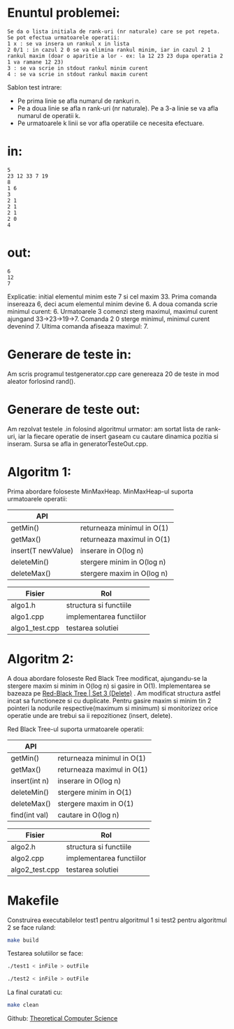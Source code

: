 # Enuntul problemei:
	Se da o lista initiala de rank-uri (nr naturale) care se pot repeta. Se pot efectua urmatoarele operatii:
	1 x : se va insera un rankul x in lista
	2 0/1 : in cazul 2 0 se va elimina rankul minim, iar in cazul 2 1 rankul maxim (doar o aparitie a lor - ex: la 12 23 23 dupa operatia 2 1 va ramane 12 23)
    3 : se va scrie in stdout rankul minim curent
	4 : se va scrie in stdout rankul maxim curent


Sablon test intrare:
  - Pe prima linie se afla numarul de rankuri n.
  - Pe a doua linie se afla n rank-uri (nr naturale). Pe a 3-a linie se va afla numarul de operatii k. 
  - Pe urmatoarele k linii se vor afla operatiile ce necesita efectuare.
# in:
	5
    23 12 33 7 19
    8
    1 6
    3
    2 1
    2 1
    2 1
    2 0
    4

# out:
    6
    12
    7

  Explicatie: initial elementul minim este 7 si cel maxim 33. Prima comanda insereaza 6, deci acum elementul minim devine 6. A doua comanda scrie minimul curent: 6. Urmatoarele 3 comenzi sterg maximul, maximul curent ajungand 33->23->19->7. Comanda 2 0 sterge minimul, minimul curent devenind 7. Ultima comanda afiseaza maximul: 7.
  
 # Generare de teste in:
  

Am scris programul testgenerator.cpp care genereaza 20 de teste in mod aleator forlosind rand().

 # Generare de teste out:
 
 Am rezolvat testele .in folosind algoritmul urmator: am sortat lista de rank-uri, iar la fiecare operatie de insert gaseam cu cautare dinamica pozitia si inseram.
 Sursa se afla in generatorTesteOut.cpp.
 
 
 
 # Algoritm 1:
 
 Prima abordare foloseste MinMaxHeap. MinMaxHeap-ul suporta urmatoarele operatii:
 
| API | |
| ------ | ------ |
| getMin() | returneaza minimul in O(1) |
| getMax() | returneaza maximul in O(1) |
| insert(T newValue) | inserare in O(log n) |
| deleteMin() | stergere minim in O(log n) |
| deleteMax() | stergere maxim in O(log n) |

| Fisier | Rol |
| ------ | ------ |
| algo1.h |structura si functiile|
| algo1.cpp | implementarea functiilor|
| algo1_test.cpp | testarea solutiei |
 
 # Algoritm 2:
A doua abordare foloseste Red Black Tree modificat, ajungandu-se la stergere maxim si minim in O(log n) si gasire in O(1). Implementarea se bazeaza pe [Red-Black Tree | Set 3 (Delete)](https://www.geeksforgeeks.org/red-black-tree-set-3-delete-2/) . Am modificat structura astfel incat sa functioneze si cu duplicate. Pentru gasire maxim si minim tin 2 pointeri la nodurile respective(maximum si minimum) si monitorizez orice operatie unde are trebui sa ii repozitionez (insert, delete).

Red Black Tree-ul suporta urmatoarele operatii:
 
| API | |
| ------ | ------ |
| getMin() | returneaza minimul in O(1) |
| getMax() | returneaza maximul in O(1) |
| insert(int n) | inserare in O(log n) |
| deleteMin() | stergere minim in O(1) |
| deleteMax() | stergere maxim in O(1) |
| find(int val) | cautare in O(log n) |


  | Fisier | Rol |
| ------ | ------ |
| algo2.h |structura si functiile|
| algo2.cpp | implementarea functiilor|
| algo2_test.cpp | testarea solutiei |


 # Makefile
Construirea executabilelor test1 pentru algoritmul 1 si test2 pentru algoritmul 2 se face ruland:
```sh
make build
```

Testarea solutiilor se face:
```sh
./test1 < inFile > outFile
```
```sh
./test2 < inFile > outFile
```

La final curatati cu:
```sh
make clean
```

Github: [Theoretical Computer Science](https://github.com/Radu1999/Theoretical-Computer-Science)
